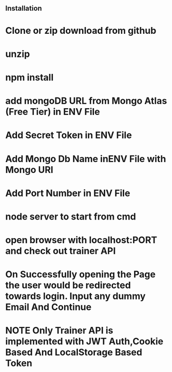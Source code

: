 ## Installation

# Clone or zip download from github
# unzip
# npm install
# add mongoDB URL from Mongo Atlas (Free Tier) in ENV File
# Add Secret Token in ENV File
# Add Mongo Db Name inENV File with Mongo URI
# Add Port Number in ENV File
# node server to start from cmd
# open browser with localhost:PORT and check out trainer API
# On Successfully opening the Page the user would be redirected towards login. Input any dummy Email And Continue

# NOTE Only Trainer API is implemented with JWT Auth,Cookie Based And LocalStorage Based Token
